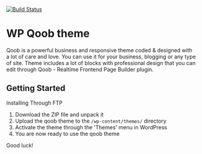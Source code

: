[![Build Status](https://travis-ci.org/Automattic/_s.svg?branch=master)](https://travis-ci.org/Automattic/_s)

WP Qoob theme
===

Qoob is a powerful business and responsive theme coded & designed with a lot of care and love. You can use it for your business, blogging or any type of site.
Theme includes a lot of  blocks with professional design that you can edit through Qoob - Realtime Frontend Page Builder plugin.

Getting Started
---------------

Installing Through FTP

1. Download the ZIP file and unpack it
2. Upload the qoob theme to the `/wp-content/themes/` directory
3. Activate the theme through the 'Themes' menu in WordPress
4. You are now ready to use the qoob theme

Good luck!
